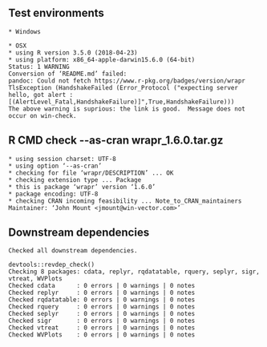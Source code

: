 

## Test environments

    * Windows
 
    * OSX 
    * using R version 3.5.0 (2018-04-23)
    * using platform: x86_64-apple-darwin15.6.0 (64-bit)
    Status: 1 WARNING
    Conversion of ‘README.md’ failed:
    pandoc: Could not fetch https://www.r-pkg.org/badges/version/wrapr
    TlsException (HandshakeFailed (Error_Protocol ("expecting server hello, got alert : [(AlertLevel_Fatal,HandshakeFailure)]",True,HandshakeFailure)))
    The above warning is suprious: the link is good.  Message does not occur on win-check.

## R CMD check --as-cran wrapr_1.6.0.tar.gz 

    * using session charset: UTF-8
    * using option ‘--as-cran’
    * checking for file ‘wrapr/DESCRIPTION’ ... OK
    * checking extension type ... Package
    * this is package ‘wrapr’ version ‘1.6.0’
    * package encoding: UTF-8
    * checking CRAN incoming feasibility ... Note_to_CRAN_maintainers
    Maintainer: ‘John Mount <jmount@win-vector.com>’

## Downstream dependencies

    Checked all downstream dependencies.

    devtools::revdep_check()
    Checking 8 packages: cdata, replyr, rqdatatable, rquery, seplyr, sigr, vtreat, WVPlots
    Checked cdata      : 0 errors | 0 warnings | 0 notes
    Checked replyr     : 0 errors | 0 warnings | 0 notes
    Checked rqdatatable: 0 errors | 0 warnings | 0 notes
    Checked rquery     : 0 errors | 0 warnings | 0 notes
    Checked seplyr     : 0 errors | 0 warnings | 0 notes
    Checked sigr       : 0 errors | 0 warnings | 0 notes
    Checked vtreat     : 0 errors | 0 warnings | 0 notes
    Checked WVPlots    : 0 errors | 0 warnings | 0 notes


 